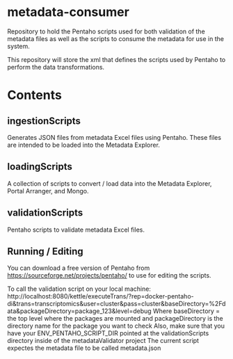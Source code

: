 # metadata-consumer
Repository to hold the Pentaho scripts used for both validation of the metadata files as well as the scripts to consume the metadata for use in the system.

This repository will store the xml that defines the scripts used by Pentaho to perform the data transformations.

# Contents

## ingestionScripts
Generates JSON files from metadata Excel files using Pentaho. These files are intended to be loaded into the Metadata Explorer.

## loadingScripts
A collection of scripts to convert / load data into the Metadata Explorer, Portal Arranger, and Mongo.

## validationScripts
Pentaho scripts to validate metadata Excel files.

## Running / Editing 
You can download a free version of Pentaho from https://sourceforge.net/projects/pentaho/ to use for editing the scripts.

To call the validation script on your local machine:
http://localhost:8080/kettle/executeTrans/?rep=docker-pentaho-di&trans=transcriptomics&user=cluster&pass=cluster&baseDirectory=%2Fdata&packageDirectory=package_123&level=debug
Where baseDirectory = the top level where the packages are mounted and packageDirectory is the directory name for the package you want to check
Also, make sure that you have your ENV_PENTAHO_SCRIPT_DIR pointed at the validationScripts directory inside of the metadataValidator project
The current script expectes the metadata file to be called metadata.json
